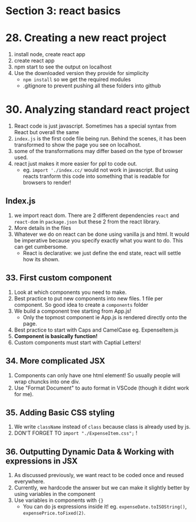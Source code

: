 # Section 3: react basics


# 28. Creating a new react project
1. install node, create react app
2. create react app
3. npm start to see the output on localhost
4. Use the downloaded version they provide for simplicity
    - `npm install` so we get the required modules
    - .gitignore to prevent pushing all these folders into github

# 30. Analyzing standard react project
1. React code is just javascript. Sometimes has a special syntax from React but overall the same
2. `index.js` is the first code file being run. Behind the scenes, it has been transformed to show the page you see on localhost.
3. some of the transformations may differ based on the type of browser used. 
4. react just makes it more easier for ppl to code out.
    - eg. `import './index.cc/` would not work in javascript. But using reacts tranform this code into something that is readable for browsers to render!

## Index.js
1. we import react dom. There are 2 different dependencies `react` and `react-dom` in `package.json` but these 2 from the react library. 
2. More details in the files
3. Whatever we do on react can be done using vanilla js and html. It would be imperative because you specify exactly what you want to do. This can get cumbersome.
    - React is declarative: we just define the end state, react will settle how its shown.


## 33. First custom component
1. Look at which components you need to make.
2. Best practice to put new components into new files. 1 file per component. So good idea to create a `components` folder
3. We build a component tree starting from App.js!
    - Only the topmost component ie App.js is rendered directly onto the page.
4. Best practice to start with Caps and CamelCase eg. ExpenseItem.js
5. **Component is basically function!**
6. Custom components must start with Captial Letters!

## 34. More complicated JSX
1. Components can only have one html element! So usually people will wrap chuncks into one div.
2. Use "Format Document" to auto format in VSCode (though it didnt work for me).

## 35. Adding Basic CSS styling
1. We write `className` instead of `class` because class is already used by js.
2. DON'T FORGET TO `import "./ExpenseItem.css";` !

## 36. Outputting Dynamic Data & Working with expressions in JSX
1. As discussed previously, we want react to be coded once and reused everywhere.
2. Currently, we hardcode the answer but we can make it slightly better by using variables in the component
3. Use variables in components with `{}`
    - You can do js expressions inside it! eg. `expenseDate.toISOString()`, `expensePrice.toFixed(2)`.